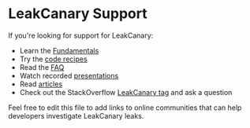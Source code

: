 # LeakCanary Support

If you're looking for support for LeakCanary:

* Learn the [Fundamentals](#fundamentals)
* Try the [code recipes](#code-recipes)
* Read the [FAQ](#faq)
* Watch recorded [presentations](#presentations)
* Read [articles](#articles)
* Check out the StackOverflow [LeakCanary tag](http://stackoverflow.com/questions/tagged/leakcanary) and ask a question

Feel free to edit this file to add links to online communities that can help developers investigate LeakCanary leaks.
